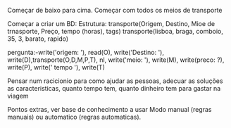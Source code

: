 Começar de baixo para cima.
Começar com todos os meios de transporte

Começar a criar um BD:
Estrutura: transporte(Origem, Destino, Mioe de trnasporte, Preço, tempo (horas), tags)
transporte(lisboa, braga, comboio, 35, 3, barato, rapido)

pergunta:-write('origem: '), read(O), write('Destino: '), write(D),transporte(O,D,M,P,T), nl, write('meio: '), write(M), write(preco: ?), write(P), write(' tempo '), write(T)

Pensar num racicionio para como ajudar as pessoas, adecuar as soluções as caracteristicas, quanto tempo tem, quanto dinheiro tem para gastar na viagem

Pontos extras, ver base de conhecimento a usar
Modo manual (regras manuais) ou automatico (regras automaticas).